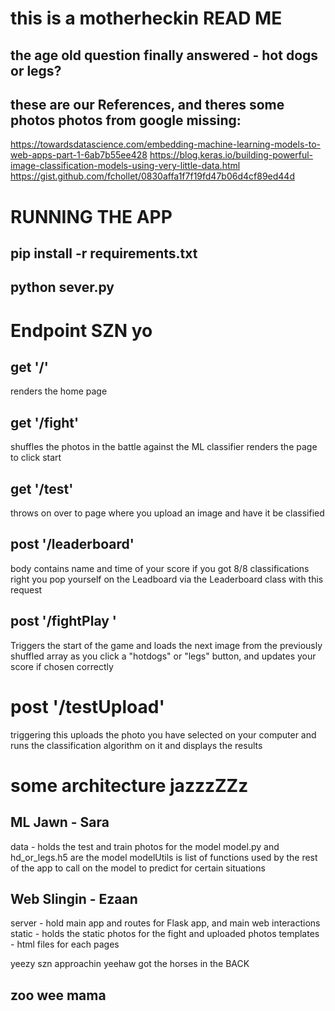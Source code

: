 # this is a motherheckin READ ME
## the age old question finally answered - hot dogs or legs?

## these are our References, and theres some photos photos from google missing:
https://towardsdatascience.com/embedding-machine-learning-models-to-web-apps-part-1-6ab7b55ee428
https://blog.keras.io/building-powerful-image-classification-models-using-very-little-data.html 
https://gist.github.com/fchollet/0830affa1f7f19fd47b06d4cf89ed44d

# RUNNING THE APP 
## pip install -r requirements.txt
## python sever.py

# Endpoint SZN yo
## get '/'
renders the home page 

## get '/fight'
shuffles the photos in the battle against the ML classifier
renders the page to click start

## get '/test'
throws on over to page where you upload an image and have it be classified

## post '/leaderboard'
body contains name and time of your score if you got 8/8 classifications right
you pop yourself on the Leadboard via the Leaderboard class with this request

## post '/fightPlay '
Triggers the start of the game and loads the next image from the previously shuffled array
as you click a "hotdogs" or "legs" button, and updates your score if chosen correctly

# post '/testUpload'
triggering this uploads the photo you have selected on your computer and runs the 
classification algorithm on it and displays the results

# some architecture jazzzZZz
## ML Jawn - Sara
data - holds the test and train photos for the model
model.py and hd_or_legs.h5 are the model
modelUtils is list of functions used by the rest of the app to call on the model to predict for certain situations

## Web Slingin - Ezaan
server - hold main app and routes for Flask app, and main web interactions
static - holds the static photos for the fight and uploaded photos
templates - html files for each pages

yeezy szn approachin 
yeehaw
got the horses in the BACK


## zoo wee mama
